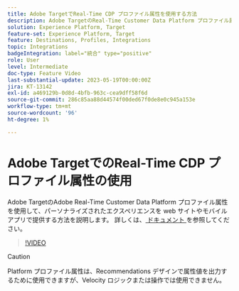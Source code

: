 ```yaml
---
title: Adobe TargetでReal-Time CDP プロファイル属性を使用する方法
description: Adobe TargetのReal-Time Customer Data Platform プロファイル属性を使用して、パーソナライズされたエクスペリエンスを web サイトやモバイルアプリで提供する方法を説明します。
solution: Experience Platform, Target
feature-set: Experience Platform, Target
feature: Destinations, Profiles, Integrations
topic: Integrations
badgeIntegration: label="統合" type="positive"
role: User
level: Intermediate
doc-type: Feature Video
last-substantial-update: 2023-05-19T00:00:00Z
jira: KT-13142
exl-id: a469129b-0d8d-4bfb-963c-cea9dff58f6d
source-git-commit: 286c85aa88d44574f00ded67f0de8e0c945a153e
workflow-type: tm+mt
source-wordcount: '96'
ht-degree: 1%

---
```


# Adobe TargetでのReal-Time CDP プロファイル属性の使用

Adobe TargetのAdobe Real-Time Customer Data Platform プロファイル属性を使用して、パーソナライズされたエクスペリエンスを web サイトやモバイルアプリで提供する方法を説明します。 詳しくは、[ ドキュメント ](https://experienceleague.adobe.com/docs/target/using/integrate/integrating-with-rtcdp.html?lang=ja) を参照してください。

>[!VIDEO](https://video.tv.adobe.com/v/3419318/?learn=on&enablevpops)

>[!CAUTION]
>
>Platform プロファイル属性は、Recommendations デザインで属性値を出力するために使用できますが、Velocity ロジックまたは操作では使用できません。
